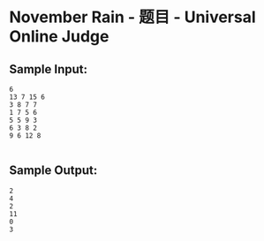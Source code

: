 # November Rain - 题目 - Universal Online Judge


## Sample Input: 
```
6
13 7 15 6
3 8 7 7
1 7 5 6
5 5 9 3 
6 3 8 2
9 6 12 8


```

## Sample Output: 
```
2
4
2
11
0
3


```
